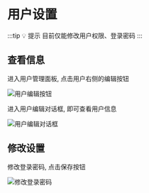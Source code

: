 # 用户设置

:::tip 💡 提示
目前仅能修改用户权限、登录密码
:::

## 查看信息

进入用户管理面板, 点击用户右侧的编辑按钮

![用户编辑按钮](/guide/maintenance/users/permission1.webp)

进入用户编辑对话框, 即可查看用户信息

![用户编辑对话框](/guide/maintenance/users/permission5.webp)

## 修改设置

修改登录密码, 点击保存按钮

![修改登录密码](/guide/maintenance/users/permission6.webp)